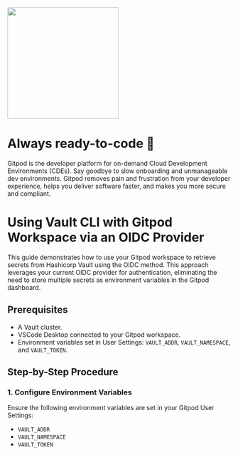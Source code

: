 <img src="https://www.gitpod.io/images/media-kit/logo-dark-theme.png" width="250">

# Always ready-to-code 🍊
Gitpod is the developer platform for on-demand Cloud Development Environments (CDEs). Say goodbye to slow onboarding and unmanageable dev environments. Gitpod removes pain and frustration from your developer experience, helps you deliver software faster, and makes you more secure and compliant.

# Using Vault CLI with Gitpod Workspace via an OIDC Provider
This guide demonstrates how to use your Gitpod workspace to retrieve secrets from Hashicorp Vault using the OIDC method. This approach leverages your current OIDC provider for authentication, eliminating the need to store multiple secrets as environment variables in the Gitpod dashboard.

## Prerequisites
- A Vault cluster.
- VSCode Desktop connected to your Gitpod workspace.
- Environment variables set in User Settings: `VAULT_ADDR`, `VAULT_NAMESPACE`, and `VAULT_TOKEN`.

## Step-by-Step Procedure

### 1. Configure Environment Variables
Ensure the following environment variables are set in your Gitpod User Settings:
- `VAULT_ADDR`
- `VAULT_NAMESPACE`
- `VAULT_TOKEN`
